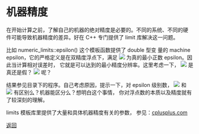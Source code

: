 # 机器精度

在开始计算之前，了解自己的机器的绝对精度是必要的。不同的系统、不同的硬
件可能导致机器精度的差异。好在 C++ 专门提供了 limit 库解决这一问题。

比如 numeric_limits<double>::epsilon() 这个模板函数提供了 double 型变
量的 machine epsilon，它的严格定义是在双精度浮点下，满足
<img src="http://latex.codecogs.com/gif.latex?1.0 + \varepsilon > 1.0" />
为真的最小正数 epsilon。因此当计算相对误差时，
它就是可以达到的最小精度分辨率。这里考虑一下，
<img src="http://latex.codecogs.com/gif.latex?1.0 + 0.6 * \varepsilon > 1.0" />
是真还是假？
<img src="http://latex.codecogs.com/gif.latex?1.0 + 0.5 * \varepsilon > 1.0" />
呢？

结果参见目录下的程序。自己考虑原因，提示一下，对 epsilon 级别数，
<img src="http://latex.codecogs.com/gif.latex?0.6 * \varepsilon" />
和
<img src="http://latex.codecogs.com/gif.latex?0.7 * \varepsilon" />
有区别么？机器能区分么？想明白这个事情，
你对浮点数的本质以及精度就有了较深刻的理解。

limits 模板库里提供了大量和具体机器精度有关的参数，
参见：[cplusplus.com](http://www.cplusplus.com/reference/limits/numeric_limits/)

[返回](../README.md)